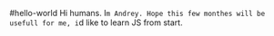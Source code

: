 #hello-world
Hi humans.
I`m Andrey. Hope this few monthes will be usefull for me, i`d like to learn JS from start. 

